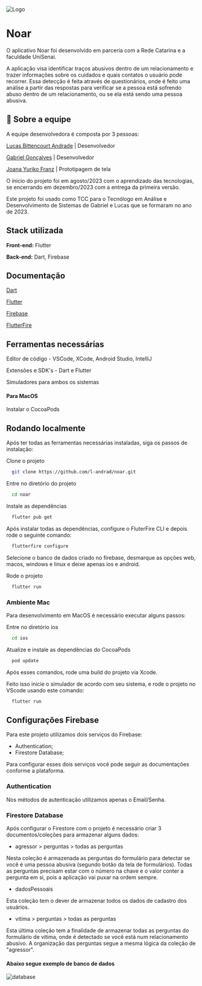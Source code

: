 
![Logo](https://github.com/l-andrad/noar/blob/main/assets/images/ic_launcher.png)
# Noar

O aplicativo Noar foi desenvolvido em parceria com a Rede Catarina e a faculdade UniSenai.

A aplicação visa identificar traços abusivos dentro de um relacionamento e trazer informações sobre os cuidados e quais contatos o usuário pode recorrer. Essa detecção é feita através de questionários, onde é feito uma análise a partir das respostas para verificar se a pessoa está sofrendo abuso dentro de um relacionamento, ou se ela está sendo uma pessoa abusiva.
## 🚀 Sobre a equipe
A equipe desenvolvedora é composta por 3 pessoas:

[Lucas Bittencourt Andrade](https://www.linkedin.com/in/lucasb-andrade/) | Desenvolvedor

[Gabriel Gonçalves](https://www.linkedin.com/in/gabriel-goncalves-1611b4174/) | Desenvolvedor

[Joana Yuriko Franz](https://www.linkedin.com/in/joanafranz/) | Prototipagem de tela

O início do projeto foi em agosto/2023 com o aprendizado das tecnologias, se encerrando em dezembro/2023 com a entrega da primeira versão.

Este projeto foi usado como TCC para o Tecnólogo em Análise e Desenvolvimento de Sistemas de Gabriel e Lucas que se formaram no ano de 2023.


## Stack utilizada

**Front-end:** Flutter

**Back-end:** Dart, Firebase


## Documentação

[Dart](https://dart.dev/language)

[Flutter](https://docs.flutter.dev/get-started/install)

[Firebase](https://firebase.google.com/docs)

[FlutterFire](https://firebase.flutter.dev/docs/overview/)
## Ferramentas necessárias

Editor de código - VSCode, XCode, Android Studio, IntelliJ

Extensões e SDK's - Dart e Flutter

Simuladores para ambos os sistemas

#### Para MacOS

Instalar o CocoaPods
## Rodando localmente

Após ter todas as ferramentas necessárias instaladas, siga os passos de instalação:

Clone o projeto

```bash
  git clone https://github.com/l-andrad/noar.git
```

Entre no diretório do projeto

```bash
  cd noar
```

Instale as dependências

```bash
  flutter pub get
```

Após instalar todas as dependências, configure o FluterFire CLI e depois rode o seguinte comando:

```bash
  flutterfire configure
```

Selecione o banco de dados criado no firebase, desmarque as opções web, macos, windows e linux e deixe apenas ios e android.

Rode o projeto

```bash
  flutter run
```

### Ambiente Mac

Para desenvolvimento em MacOS é necessário executar alguns passos:

Entre no diretório ios

```bash
  cd ios
```

Atualize e instale as dependências do CocoaPods

```bash
  pod update
```

Após esses comandos, rode uma build do projeto via Xcode.

Feito isso inicie o simulador de acordo com seu sistema, e rode o projeto no VScode usando este comando:

```bash
  flutter run
```




## Configurações Firebase

Para este projeto utilizamos dois serviços do Firebase:

- Authentication;
- Firestore Database;

Para configurar esses dois serviços você pode seguir as documentações conforme a plataforma.

### Authentication

Nos métodos de autenticação utilizamos apenas o Email/Senha.

### Firestore Database

Após configurar o Firestore com o projeto é necessário criar 3 documentos/coleções para armazenar alguns dados:

- agressor > perguntas > todas as perguntas

Nesta coleção é armazenada as perguntas do formulário para detectar se você é uma pessoa abusiva (segundo botão da tela de formulários). Todas as perguntas precisam estar com o número na chave e o valor conter a pergunta em si, pois a aplicação vai puxar na ordem sempre.

- dadosPessoais

Esta coleção tem o dever de armazenar todos os dados de cadastro dos usuários.

- vitima > perguntas > todas as perguntas

Esta última coleção tem a finalidade de armazenar todas as perguntas do formulário de vítima, onde é detectado se você está num relacionamento abusivo. A organização das perguntas segue a mesma lógica da coleção de "agressor".

#### Abaixo segue exemplo de banco de dados

![database](https://github.com/l-andrad/noar/blob/main/assets/images/modelo-database.png)